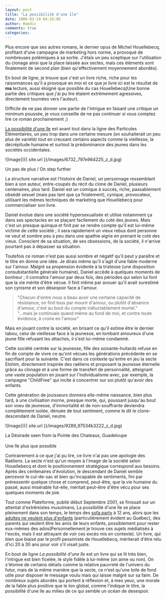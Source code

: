 ```yaml
---
layout: post
title: "La possibilité d'une île"
date: 2006-03-19 04:16:05
author: Hoedic
comments: true
categories: 
---
```



Plus encore que ses autres romans, le dernier opus de Michel Houellebecq, profitant d'une campagne de marketing hors norme, a provoqué de nombreuses polémiques à sa sortie. J'étais un peu sceptique sur l'utilisation du clonage ainsi que la place laissée aux sectes, mais ces éléments sont finalement de second plan (bien qu'effectivement moyennement abordés). 

En bout de ligne, je trouve que c'est un livre riche, riche pour les raisonnances qu'il a provoqué en moi et ce que je livre ici est le résultat de **ma** lecture, aussi éloigné que possible du cas Houellebecq(Une bonne partie des critiques que j'ai pu lire étaient extrêmement agressives, directement tournées vers l'auteur).

Difficile de ne pas donner une partie de l'intrigue en faisant une critique un minimum poussée, je vous conseille de ne pas continuer si vous comptez lire ce roman prochainement ;)

[La possibilité d'une île](http://www.amazon.fr/exec/obidos/ASIN/2213625476/) est avant tout dans la ligne des Particules Élémentaires, un peu trop dans une certaine mesure (on souhaiterait un peu plus de variété) tout en creusant certains aspects comme la vieillesse, la décrépitude humaine et surtout la prédominance des jeunes dans les sociétés occidentales.

![Image]({{ site.url }}/images/6732_797e964225_z_d.jpg)
<div class="photoattrib">Un pas de plus / On step further</div>


La structure narrative est l'histoire de Daniel, un personnage ressemblant bien à son auteur, entre-coupés du récit du clone de Daniel, plusieurs centenaires, plus tard. Daniel est un comique à succès, riche, passablement obsédé sexuel (mais pas tant que ça finalement), cynique, provocateur, utilisant les mêmes techniques de marketing que Houellebecq pour commercialiser son livre. 

Daniel évolue dans une société hypersexualisée et utilise notamment ça dans ses spectacles en se plaçant facilement du coté des jeunes. Mais c'est un presque quinqua et finit par se rendre compte qu'il est lui-même victime de cette société ; il sera rapidement un vieux rebus dont personne ne veut et sombre peu à peu dans une apathie aigrie en prenant le coté des vieux. Conscient de sa situation, de ses obsessions, de la société, il n'arrive pourtant pas à dépasser sa situation.

Toutefois ce roman n'est pas aussi sombre et négatif qu'il peut y paraître et le titre en donne une idée. Je dirais même qu'il s'agit d'une fable moderne sur l'amour. Malgré sa propension évidente à la tristesse (une disposition consubstantielle générale humaine), Daniel accède à quelques moments de bonheur ; il connaitra l'amour par deux fois, des périodes qui selon lui font que la vie mérite d'être vécue. Il finit même par avouer qu'il avait surestimé son cynisme et son désespoir face à l'amour.

<blockquote class="citation">"Chacun d'entre nous a beau avoir une certaine capacité de résistance, on finit tous par mourir d'amour, ou plutôt d'absence d'amour, c'est au bout du compte inéluctablement mortel."<br/>
"...mais je continuais quand même au fond de moi, et contre toute évidence, à croire en l'amour"</blockquote>

Mais en jouant contre la société, en brisant ce qu'il estime être le dernier tabou, celui de vieillesse face à la jeunesse, en tombant amoureux d'une jeune fille refusant les attaches, il s'est lui-même condamné.

Cette société centrée sur la jeunesse, fille des soixante-huitards refuse en fin de compte de vivre ce qu'ont vécues les générations précédente en se sacrifiant pour la suivante. C'est dans ce contexte qu'entre en jeu la secte Elohim, directement inspirée des raéliens et proposant la jeunesse éternelle grâce au clonage et à une forme de transfert de personnalité, atteignant une vaste population en jouant sur l'individualisme avec, par exemple, la campagne "ChildFree" qui incite à concentrer sur soi plutôt qu'avoir des enfants.

Cette génération de jouisseurs donnera elle-même naissance, bien plus tard, à une civilisation morne, presque morte, qui, poussant jusqu'au bout son voeu de jeunesse, d'immortalité et de non-souffrante deviendra complètement isolée, dénuée de tout sentiment, comme le dit le clone-descendant de Daniel, neutre.

![Image]({{ site.url }}/images/9289_97534b3222_z_d.jpg)
<div class="photoattrib">La Désirade seen from la Pointe des Chateaux, Guadeloupe</div>
<br/>Une île plus que possible

Contrairement à ce que j'ai pu lire, ce livre n'ai pas une apologie des Raéliens. La secte n'est qu'un moyen à l'image de la société selon Houellebecq et dont le positionnement stratégique correspond aux besoins. Après des centenaires d'évolution, le descendant de Daniel semble percevoir le cul-de-sac et bien qu'incapable de sentiments, fini par préressentir quelque chose et comprend, peut-être, que la vie humaine du passé, aussi misérable fut-elle, méritait peut-être d'être vécu pour ses quelques moments de joie.

Tout comme Plateforme, publié début Septembre 2001, se finissait sur un attentat d'extrêmistes musulmans, La possibilité d'une île se place pleinement dans son temps, le temps des [sofa party](http://www.ledevoir.com/2005/04/16/79514.html) à 12 ans, alors que les [adultes ne veulent plus d'enfants](http://www.stat.gouv.qc.ca/regions/profils/profil17/societe/demographie/nais_deces/fecon17.htm) (particulièrement évident au Québec), des parents qui veulent être les amis de leurs enfants, possiblement pour rester eux-mêmes des ados(Personnellement je trouve ces sujets médiatisés à l'excès, mais il est attrayant de voir ces excès mis en contexte). Un livre, qui bien que biaisé par le profil pessimiste de Houellebecq, mériterait d'être relu d'ici 20 à 30 ans pour voir s'il visait juste.

En bout de ligne *La possibilité d'une île* est un livre qui se lit très bien, l'intrigue est bien ficelée, le style fidèle à lui-même (on aime ou non). On s'étonne de certains détails comme la relative pauvreté de l'univers du futur, mais de la même manière que la secte, ce n'est qu'une toile de fond utile pour disposer le message voulu mais qui laisse malgré sur sa faim. De nombreux sujets abordés qui portent à réflexion et, à mes yeux, une morale de la fable plus positive que le ton global, comme l'indique le titre, la possibilité d'une île au milieu de ce qui semble un océan de desespoir.